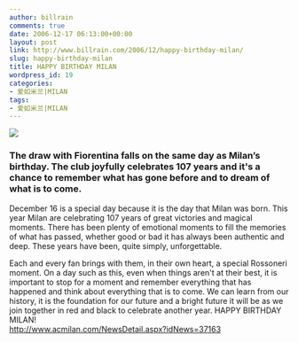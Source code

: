 ```yaml
---
author: billrain
comments: true
date: 2006-12-17 06:13:00+00:00
layout: post
link: http://www.billrain.com/2006/12/happy-birthday-milan/
slug: happy-birthday-milan
title: HAPPY BIRTHDAY MILAN
wordpress_id: 19
categories:
- 爱如米兰|MILAN
tags:
- 爱如米兰|MILAN
---
```


[![](http://media2.acmilan.com/200612/5206_big.jpg)](http://media2.acmilan.com/200612/5206_big.jpg)  


### The draw with Fiorentina falls on the same day as Milan’s birthday. The club joyfully celebrates 107 years and it's a chance to remember what has gone before and to dream of what is to come.

December 16 is a special day because it is the day that Milan was born. This year Milan are celebrating 107 years of great victories and magical moments. There has been plenty of emotional moments to fill the memories of what has passed, whether good or bad it has always been authentic and deep. These years have been, quite simply, unforgettable.  
  
Each and every fan brings with them, in their own heart, a special Rossoneri moment. On a day such as this, even when things aren't at their best, it is important to stop for a moment and remember everything that has happened and think about everything that is to come. We can learn from our history, it is the foundation for our future and a bright future it will be as we join together in red and black to celebrate another year.  HAPPY BIRTHDAY MILAN!  
http://www.acmilan.com/NewsDetail.aspx?idNews=37163
